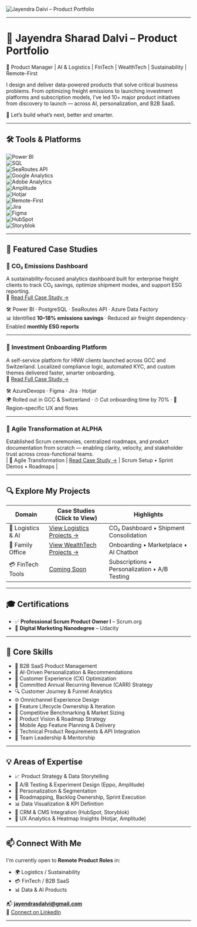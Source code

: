 <!-- Banner (optional - upload a banner.png to /assets folder) -->
![Jayendra Dalvi – Product Portfolio](./assets/banner.png)

---

# 💼 Jayendra Sharad Dalvi – Product Portfolio

🚀 Product Manager | AI & Logistics | FinTech | WealthTech | Sustainability | Remote-First

I design and deliver data-powered products that solve critical business problems. From optimizing freight emissions to launching investment platforms and subscription models, I’ve led 10+ major product initiatives from discovery to launch — across AI, personalization, and B2B SaaS.

🎯 Let’s build what’s next, better and smarter.

---

## 🛠 Tools & Platforms  
![Power BI](https://img.shields.io/badge/Tool-PowerBI-blue)  
![SQL](https://img.shields.io/badge/Skill-SQL-informational)  
![SeaRoutes API](https://img.shields.io/badge/API-SeaRoutes-green)  
![Google Analytics](https://img.shields.io/badge/Analytics-Google_Analytics-orange)  
![Adobe Analytics](https://img.shields.io/badge/Analytics-Adobe_Analytics-blueviolet)  
![Amplitude](https://img.shields.io/badge/Analytics-Amplitude-lightblue)  
![Hotjar](https://img.shields.io/badge/UX_Tracking-Hotjar-red)  
![Remote-First](https://img.shields.io/badge/Work-Remote--First-orange)  
![Jira](https://img.shields.io/badge/Tool-Jira-yellow)  
![Figma](https://img.shields.io/badge/Design-Figma-pink)  
![HubSpot](https://img.shields.io/badge/CRM-HubSpot-lightgrey)  
![Storyblok](https://img.shields.io/badge/CMS-Storyblok-green)

---

## 🌟 Featured Case Studies

### 🌿 CO₂ Emissions Dashboard  
A sustainability-focused analytics dashboard built for enterprise freight clients to track CO₂ savings, optimize shipment modes, and support ESG reporting.  
🔗 [Read Full Case Study →](./CO2-Dashboard.md)  

🛠 Power BI · PostgreSQL · SeaRoutes API · Azure Data Factory  
📊 Identified **10–18% emissions savings** · Reduced air freight dependency · Enabled **monthly ESG reports**

---

### 🧾 Investment Onboarding Platform  
A self-service platform for HNW clients launched across GCC and Switzerland. Localized compliance logic, automated KYC, and custom themes delivered faster, smarter onboarding.  
🔗 [Read Full Case Study →](./investment-onboarding.md)  

🛠 AzureDevops · Figma · Jira · Hotjar  
🌍 Rolled out in GCC & Switzerland · ⏱ Cut onboarding time by 70% · 🎨 Region-specific UX and flows

---

### 🧾 Agile Transformation at ALPHA  
Established Scrum ceremonies, centralized roadmaps, and product documentation from scratch — enabling clarity, velocity, and stakeholder trust across cross-functional teams.  
| 🔄 Agile Transformation | [Read Case Study →](./agile-transformation-alpha.md) | Scrum Setup • Sprint Demos • Roadmaps |

---

## 🔍 Explore My Projects

| Domain             | Case Studies (Click to View)                        | Highlights                                     |
|--------------------|-----------------------------------------------------|------------------------------------------------|
| 🚚 Logistics & AI   | [View Logistics Projects →](./logistics-ai.md)      | CO₂ Dashboard • Shipment Consolidation         |
| 💼 Family Office    | [View WealthTech Projects →](./family-office.md)    | Onboarding • Marketplace • AI Chatbot          |
| 💳 FinTech Tools    | [Coming Soon](#)                                     | Subscriptions • Personalization • A/B Testing  |

---

## 🎓 Certifications  
- ✅ **Professional Scrum Product Owner I** – Scrum.org  
- 🎯 **Digital Marketing Nanodegree** – Udacity

---

## 🧠 Core Skills  
- 💼 B2B SaaS Product Management  
- 🤖 AI-Driven Personalization & Recommendations  
- 🎯 Customer Experience (CX) Optimization  
- 💸 Committed Annual Recurring Revenue (CARR) Strategy  
- 🔍 Customer Journey & Funnel Analytics  
- 🌐 Omnichannel Experience Design  
- 🔄 Feature Lifecycle Ownership & Iteration  
- 🥇 Competitive Benchmarking & Market Sizing  
- 🧭 Product Vision & Roadmap Strategy  
- 📱 Mobile App Feature Planning & Delivery  
- 🧩 Technical Product Requirements & API Integration  
- 👥 Team Leadership & Mentorship

---

## 💡 Areas of Expertise
- 📈 Product Strategy & Data Storytelling  
- 🧪 A/B Testing & Experiment Design (Eppo, Amplitude)  
- 🎯 Personalization & Segmentation  
- 🧭 Roadmapping, Backlog Ownership, Sprint Execution  
- 📊 Data Visualization & KPI Definition  
- 🧩 CRM & CMS Integration (HubSpot, Storyblok)  
- 🧠 UX Analytics & Heatmap Insights (Hotjar, Amplitude)

---

## 📫 Connect With Me

I'm currently open to **Remote Product Roles** in:

- 🌍 Logistics / Sustainability  
- 💳 FinTech / B2B SaaS  
- 📊 Data & AI Products  

📬 **jayendrasdalvi@gmail.com**  
🔗 [Connect on LinkedIn](https://linkedin.com/in/jayendra-dalvi)  

---
